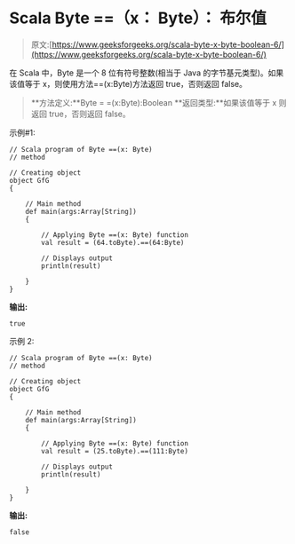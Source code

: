 # Scala Byte ==（x： Byte）： 布尔值

> 原文:[https://www.geeksforgeeks.org/scala-byte-x-byte-boolean-6/](https://www.geeksforgeeks.org/scala-byte-x-byte-boolean-6/)

在 Scala 中，Byte 是一个 8 位有符号整数(相当于 Java 的字节基元类型)。如果该值等于 x，则使用方法==(x:Byte)方法返回 true，否则返回 false。

> **方法定义:**Byte = =(x:Byte):Boolean
> **返回类型:**如果该值等于 x 则返回 true，否则返回 false。

示例#1:

```
// Scala program of Byte ==(x: Byte)
// method 

// Creating object 
object GfG 
{ 

    // Main method 
    def main(args:Array[String]) 
    { 

        // Applying Byte ==(x: Byte) function 
        val result = (64.toByte).==(64:Byte) 

        // Displays output 
        println(result) 

    } 
} 
```

**输出:**

```
true
```

示例 2:

```
// Scala program of Byte ==(x: Byte)
// method 

// Creating object 
object GfG 
{ 

    // Main method 
    def main(args:Array[String]) 
    { 

        // Applying Byte ==(x: Byte) function 
        val result = (25.toByte).==(111:Byte) 

        // Displays output 
        println(result) 

    } 
} 
```

**输出:**

```
false
```